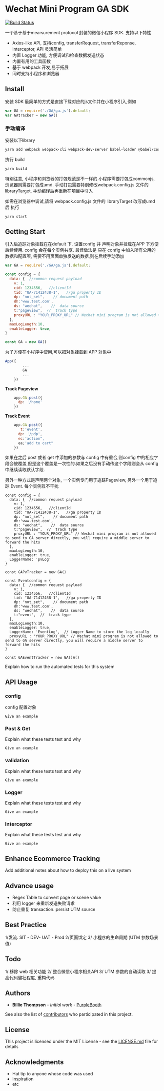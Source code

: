 
# Wechat Mini Program GA SDK 
[![Build Status](https://travis-ci.org/joemccann/dillinger.svg?branch=master)](https://travis-ci.org/joemccann/dillinger)

一个基于基于mearsurement protocol 封装的微信小程序 SDK. 支持以下特性
 - Axios-like API, 支持config, transferRequest, transferReponse, Interceptor, API 灵活简单
 - 内置 Logger 功能, 方便调试和检查数据发送状态
 - 内置有用的工具函数
 - 基于 webpack 开发,易于拓展
 - 同时支持小程序和浏览器

## Install

安装 SDK 最简单的方式是直接下载对应的js文件并在小程序引入,例如
```js
var GA = require('./GA/ga.js').default;
var GAtracker = new GA()
```

### 手动编译

安装以下library

```sh
yarn add webpack webpack-cli webpack-dev-server babel-loader @babel/core @babel/preset-env
```

执行 build

``` sh
yarn build
```

特别注意, 小程序和浏览器的打包规范是不一样的.小程序需要打包成commonjs, 浏览器则需要打包成umd. 手动打包需要特别修改webpack.config.js 文件的 libraryTarget. 手动编译后再重新在项目中引入

如需在浏览器中调试,请将 webpack.config.js 文件的 libraryTarget 改写成umd后 执行

``` sh
yarn start
```


## Getting Start

引入后追踪对象挂载在在default 下.  设置config 并 声明对象并挂载在APP 下方便后续使用. config 会在每个实例共享. 最佳做法是 只在 config 中加入所有公用的数据和配置项, 需要不用页面单独发送的数据,则在后续手动添加

```js
var GA = require('./GA/ga.js').default;

const config = {
  data: {  //common request payload
    v: 1,
    cid: 1234556,   //clientId
    tid: "UA-71412438-1",   //ga property ID
    dp: "not_set",    // document path
    dh:'www.test.com',
    ds: "wechat",    //  data source
    t:"pageview",  //  track type
    proxyURL : "YOUR_PROXY_URL" // Wechat mini program is not allowed to send to GA server directly, you will require a middle server to forward the hits
  },
  maxLogLength:10,
  enableLogger: true,
}

const GA = new GA()
```

为了方便在小程序中使用,可以把对象挂载到 APP 对象中

```js
App({
        ...
        GA
        ...
    })
```
**Track Pageview**

```js
    app.GA.post({
      dp: '/home'
    })
```

**Track Event**

```js
    app.GA.post({
       t:'event',
      dp: '/pdp',
      ec:'action",
      ea;'add to cart"
    })
```

如果在之后 post 或者 get 中添加的参数与 config 中有重合,则config 中的相应字段会被覆盖,但是这个覆盖是一次性的.如果之后没有手动传这个字段则会从 config 中继续读取默认字段.

另外一种方式是声明两个对象, 一个实例专门用于追踪Pageview, 另外一个用于追踪 Event. 每个实例互不干扰

```
const config = {
  data: {  //common request payload
    v: 1,
    cid: 1234556,   //clientId
    tid: "UA-71412438-1",   //ga property ID
    dp: "not_set",    // document path
    dh:'www.test.com',
    ds: "wechat",    //  data source
    t:"pageview",  //  track type
    proxyURL : "YOUR_PROXY_URL" // Wechat mini program is not allowed to send to GA server directly, you will require a middle server to forward the hits
  },
  maxLogLength:10,
  enableLogger: true,
  LoggerName: 'pvLog'
}

const GAPvTracker = new GA()

const Eventconfig = {
  data: {  //common request payload
    v: 1,
    cid: 1234556,   //clientId
    tid: "UA-71412438-1",   //ga property ID
    dp: "not_set",    // document path
    dh:'www.test.com',
    ds: "wechat",    //  data source
    t:"event",  //  track type
  },
  maxLogLength:10,
  enableLogger: true,
  LoggerName: 'EventLog',  // Logger Name to store the log locally
  proxyURL : "YOUR_PROXY_URL" // Wechat mini program is not allowed to send to GA server directly, you will require a middle server to forward the hits
}

const GAEventTracker = new GA()A()
```


Explain how to run the automated tests for this system

## API Usage
### config

config 配置对象

```
Give an example
```

### Post & Get

Explain what these tests test and why

```
Give an example
```

### validation

Explain what these tests test and why

```
Give an example
```

### Logger

Explain what these tests test and why

```
Give an example
```

### Interceptor

Explain what these tests test and why

```
Give an example
```

## Enhance Ecommerce Tracking

Add additional notes about how to deploy this on a live system

## Advance usage

* Regex Table to convert page or scene value
* 利用 logger 来重新发送失败请求
* 防止重复 transaction. persist UTM source

## Best Practice

1/发流. SIT - DEV- UAT - Prod
2/页面绑定
3/ 小程序的生命周期 (UTM 参数场景值)



## Todo

1/ 移除 web 相关功能
2/ 整合微信小程序相关API
3/ UTM 参数的自动读取
3/ 提高代码健壮程度, 重构代码

## Authors

* **Billie Thompson** - *Initial work* - [PurpleBooth](https://github.com/PurpleBooth)

See also the list of [contributors](https://github.com/your/project/contributors) who participated in this project.

## License

This project is licensed under the MIT License - see the [LICENSE.md](LICENSE.md) file for details

## Acknowledgments

* Hat tip to anyone whose code was used
* Inspiration
* etc
```
